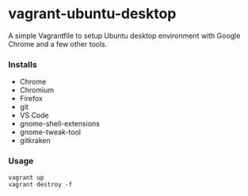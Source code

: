 # vagrant-ubuntu-desktop

A simple Vagrantfile to setup Ubuntu desktop environment with Google Chrome and a few other tools.

### Installs

-   Chrome
-   Chromium
-   Firefox
-   git
-   VS Code
-   gnome-shell-extensions
-   gnome-tweak-tool
-   gitkraken

### Usage

    vagrant up
    vagrant destroy -f
